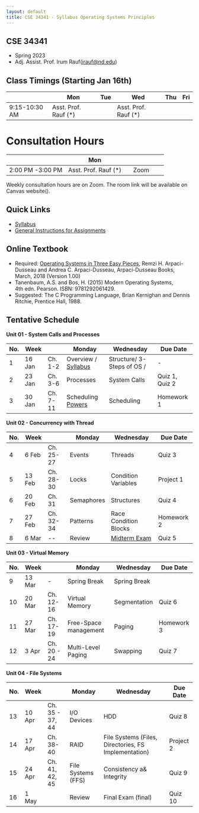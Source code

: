 ```yaml
---
layout: default
title: CSE 34341 - Syllabus Operating Systems Principles 
---
```


## CSE 34341 

- Spring 2023
- Adj. Assist. Prof. Irum Rauf(irauf@nd.edu)


## Class Timings (Starting Jan 16th)

|   | Mon | Tue | Wed | Thu | Fri |
|---|-----|-----|-----|-----|-----|
|9:15-10:30 AM | Asst. Prof. Rauf (\*) |     |   Asst. Prof. Rauf (\*)    |  |  |

# Consultation Hours

|   | Mon |  |  |  |  |
|---|-----|-----|-----|-----|-----|
|2:00 PM -3:00 PM | Asst. Prof. Rauf (\*) |     |   Zoom    |  |  | 

Weekly consultation hours are on Zoom. The room link will be available on Canvas website().

## Quick Links

- [Syllabus](syllabus)
- [General Instructions for Assignments](general)


## Online Textbook

- Required: [Operating Systems in Three Easy Pieces](https://pages.cs.wisc.edu/~remzi/OSTEP), Remzi H. Arpaci-Dusseau and Andrea C. Arpaci-Dusseau, Arpaci-Dusseau Books, March, 2018 (Version 1.00)
- Tanenbaum, A.S. and Bos, H. (2015) Modern Operating Systems, 4th edn. Pearson. ISBN: 9781292061429.
- Suggested: The C Programming Language, Brian Kernighan and Dennis Ritchie, Prentice Hall, 1988.


## Tentative Schedule

 **Unit 01 - System Calls and Processes**  
 
|No. |Week  |  | Monday |Wednesday |Due Date|
|---|-------|------------------------------------|--------|-----------|------------|
|1 | 16 Jan	| Ch. 1-2 | Overview / [Syllabus](syllabus) | Structure/ 3-Steps of OS / | - |
|2 | 23 Jan	| Ch. 3-6	| Processes                  | System Calls	   | Quiz 1, Quiz 2    |
|3 | 30 Jan	| Ch. 7-11| Scheduling	  [Powers](powers)                  | Scheduling	                | Homework 1 |



 **Unit 02 - Concurrency with Thread**  
 
|No. |Week  |   | Monday |Wednesday |Due Date|
|---|-------|------------------------------------|--------|-----------|------------|
|4 | 6 Feb	| Ch. 25-27	| Events| Threads| Quiz 3 |
|5 | 13 Feb		| Ch. 28-30	   | Locks | Condition Variables | Project 1 |
|6 | 20 Feb	| Ch. 31	| Semaphores   | Structures |Quiz 4 |
|7 | 27 Feb	| Ch. 32-34	| Patterns	| Race Condition Blocks	| Homework 2|
|8 | 6 Mar	| --	      | Review | [Midterm Exam](midterm)	| Quiz 5 |

 **Unit 03 - Virtual Memory**  
 
|No. |Week  |  | Monday |Wednesday |Due Date|
|---|-------|------------------------------------|--------|-----------|------------|
|9 | 13 Mar		| - | Spring Break | Spring Break |  |
|10 | 20 Mar	| Ch. 12-16	| Virtual Memory | Segmentation |	 Quiz 6 | 
|11 | 27 Mar	| Ch. 17-19	| Free-Space management | Paging |	Homework 3 | 
|12 | 3 Apr	| Ch. 20 - 24	| Multi-Level Paging | Swapping	|  Quiz 7|

 **Unit 04 - File Systems**  
 
|No. |Week  |   | Monday |Wednesday |Due Date|
|---|-------|------------------------------------|--------|-----------|------------|
|13 | 10 Apr	| Ch. 35 - 37, 44	| I/O Devices  | HDD | Quiz 8 | 
|14 | 17 Apr 	| Ch. 38-40	| RAID	| File Systems (Files, Directories, FS Implementation) | Project 2 |
|15 | 24 Apr	| Ch. 41, 42, 45| File Systems (FFS) | Consistency a& Integrity | Quiz 9 |
|16  | 1 May   | | Review | Final Exam (final) |  Quiz 10 |
